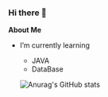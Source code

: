### Hi there 👋
**About Me**

- I’m currently learning
    - JAVA
    - DataBase
   
    
    ![Anurag's GitHub stats](https://github-readme-stats.vercel.app/api?username=blacklabf&show_icons=true&theme=radical)

<!--
**blacklabf/blacklabf** is a ✨ _special_ ✨ repository because its `README.md` (this file) appears on your GitHub profile.


**About Me**

- I’m currently learning
    - JAVA
    - SQL
    - JAVA
    - JSP & 서블릿
